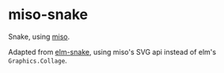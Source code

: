 miso-snake
==========

Snake, using [miso](https://github.com/haskell-miso/miso).

Adapted from [elm-snake](https://github.com/theburningmonk/elm-snake), using
miso's SVG api instead of elm's `Graphics.Collage`.
